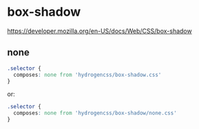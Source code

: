 # box-shadow

https://developer.mozilla.org/en-US/docs/Web/CSS/box-shadow

## none
```css
.selector {
  composes: none from 'hydrogencss/box-shadow.css'
}
```

or:
```css
.selector {
  composes: none from 'hydrogencss/box-shadow/none.css'
}
```


